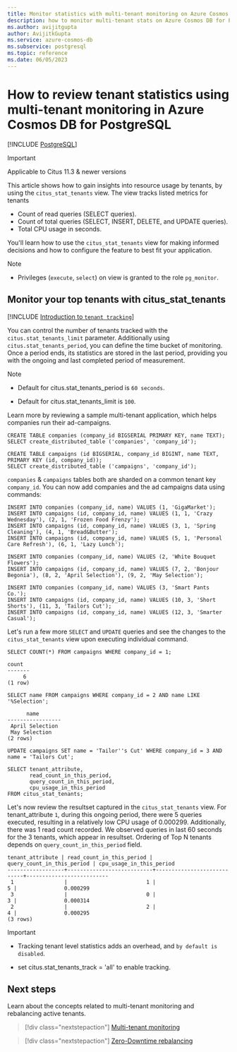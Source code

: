 ```yaml
---
title: Monitor statistics with multi-tenant monitoring on Azure Cosmos DB for PostgreSQL
description: how to monitor multi-tenant stats on Azure Cosmos DB for PostgreSQL
ms.author: avijitgupta
author: AvijitkGupta
ms.service: azure-cosmos-db
ms.subservice: postgresql
ms.topic: reference
ms.date: 06/05/2023
---
```


# How to review tenant statistics using multi-tenant monitoring in Azure Cosmos DB for PostgreSQL

[!INCLUDE [PostgreSQL](../includes/appliesto-postgresql.md)]

> [!IMPORTANT]
> Applicable to Citus 11.3 & newer versions

This article shows how to gain insights into resource usage by tenants, by using the `citus_stat_tenants` view. The view tracks listed metrics for tenants

* Count of read queries (SELECT queries).
* Count of total queries (SELECT, INSERT, DELETE, and UPDATE queries).
* Total CPU usage in seconds.

You'll learn how to use the `citus_stat_tenants` view for making informed decisions and how to configure the feature to best fit your application.

> [!Note]
> * Privileges (`execute`, `select`) on view is granted to the role `pg_monitor`.

## Monitor your top tenants with citus_stat_tenants
[!INCLUDE [Introduction to `tenant tracking`](includes/tenant-monitoring.md)]

You can control the number of tenants tracked with the `citus.stat_tenants_limit` parameter. Additionally using `citus.stat_tenants_period`, you can define the time bucket of monitoring. Once a period ends, its statistics are stored in the last period, providing you with the ongoing and last completed period of measurement.

> [!Note]
> * Default for citus.stat_tenants_period is `60 seconds`.
>
> * Default for citus.stat_tenants_limit is `100`.

Learn more by reviewing a sample multi-tenant application, which helps companies run their ad-campaigns.

```postgresql
CREATE TABLE companies (company_id BIGSERIAL PRIMARY KEY, name TEXT);
SELECT create_distributed_table ('companies', 'company_id');

CREATE TABLE campaigns (id BIGSERIAL, company_id BIGINT, name TEXT, PRIMARY KEY (id, company_id));
SELECT create_distributed_table ('campaigns', 'company_id');
```

`companies` & `campaigns` tables both are sharded on a common tenant key `company_id`. You can now add companies and the ad campaigns data using commands:

```postgresql
INSERT INTO companies (company_id, name) VALUES (1, 'GigaMarket');
INSERT INTO campaigns (id, company_id, name) VALUES (1, 1, 'Crazy Wednesday'), (2, 1, 'Frozen Food Frenzy');
INSERT INTO campaigns (id, company_id, name) VALUES (3, 1, 'Spring Cleaning'), (4, 1, 'Bread&Butter');
INSERT INTO campaigns (id, company_id, name) VALUES (5, 1, 'Personal Care Refresh'), (6, 1, 'Lazy Lunch');

INSERT INTO companies (company_id, name) VALUES (2, 'White Bouquet Flowers');
INSERT INTO campaigns (id, company_id, name) VALUES (7, 2, 'Bonjour Begonia'), (8, 2, 'April Selection'), (9, 2, 'May Selection');

INSERT INTO companies (company_id, name) VALUES (3, 'Smart Pants Co.');
INSERT INTO campaigns (id, company_id, name) VALUES (10, 3, 'Short Shorts'), (11, 3, 'Tailors Cut');
INSERT INTO campaigns (id, company_id, name) VALUES (12, 3, 'Smarter Casual');
```

Let's run a few more `SELECT` and `UPDATE` queries and see the changes to the `citus_stat_tenants` view upon executing individual command.

```postgresql
SELECT COUNT(*) FROM campaigns WHERE company_id = 1;
```
```text
count
-------
     6
(1 row)
```
```postgresql
SELECT name FROM campaigns WHERE company_id = 2 AND name LIKE '%Selection';
```
```text
      name
-----------------
 April Selection
 May Selection
(2 rows)
```
```postgresql
UPDATE campaigns SET name = 'Tailor''s Cut' WHERE company_id = 3 AND name = 'Tailors Cut';
```

```postgresql
SELECT tenant_attribute,
       read_count_in_this_period,
       query_count_in_this_period,
       cpu_usage_in_this_period
FROM citus_stat_tenants;
```

Let's now review the resultset captured in the `citus_stat_tenants` view. For tenant_attribute `1`, during this ongoing period, there were 5 queries executed, resulting in a relatively low CPU usage of 0.000299. Additionally, there was 1 read count recorded. We observed queries in last 60 seconds for the 3 tenants, which appear in resultset. Ordering of Top N tenants depends on `query_count_in_this_period` field.

```text
tenant_attribute | read_count_in_this_period | query_count_in_this_period | cpu_usage_in_this_period
------------------+---------------------------+----------------------------+--------------------------
 1                |                         1 |                          5 |               0.000299
 3                |                         0 |                          3 |               0.000314
 2                |                         2 |                          4 |               0.000295
(3 rows)
```

> [!Important]
> * Tracking tenant level statistics adds an overhead, and `by default is disabled`.
>
> * set citus.stat_tenants_track = 'all' to enable tracking.

## Next steps
Learn about the concepts related to multi-tenant monitoring and rebalancing active tenants.
> [!div class="nextstepaction"]
> [Multi-tenant monitoring](concepts-multi-tenant-monitoring.md)

> [!div class="nextstepaction"]
> [Zero-Downtime rebalancing](howto-scale-rebalance.md)